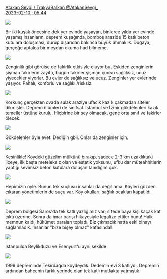 <link rel="stylesheet" href="https://x361x3ch.github.io/list/style.css">

<div class=kaynak><br/>
<a href="https://www.twitter.com/AtakanSevgi_" class="kaynak">Atakan Sevgi / TrakyaBalkan @AtakanSevgi_</a><br/><a href="https://twitter.com/i/status/1623875635981479936" class="kaynak"> 2023-02-10 · 05:44 </a> </div>

[![](https://pbs.twimg.com/profile_images/1448269606884462595/W8qgJXvU_bigger.jpg)](https://twitter.com/AtakanSevgi_)

Bir iki kuşak öncesine dek yer evinde yaşayan, binlerce yıldır yer evinde yaşamış insanların, deprem kuşağında, bomboş arazide 15 katlı beton kutulara doluşması, durup dışarıdan bakınca büyük ahmaklık. Doğaya, gerçeğe aptalca bir meydan okuma had bilmeme.

<!-- https://twitter.com/i/status/1623877532092096513 -->

[![](https://pbs.twimg.com/profile_images/1448269606884462595/W8qgJXvU_bigger.jpg)](https://twitter.com/AtakanSevgi_)

Zenginlik gibi görülse de fakirlik etkisiyle oluyor bu. Eskiden zenginlerin şişman fakirlerin zayıftı, bugün fakirler şişman çünkü sağlıksız, ucuz yiyecekler yiyorlar. Bu evler de sağlıksız ve ucuz. Zenginler yer evlerinde yaşıyor. Pahalı, konforlu ve sağlıklı/risksiz.

<!-- https://twitter.com/i/status/1623878630790123521 -->

[![](https://pbs.twimg.com/profile_images/820734668777590785/jT6pY1rO_bigger.jpg)](https://twitter.com/coffeebon)

Korkunç gerçekten ovada sulak araziye ufacık kazık çakmadan siteler dikmişler. Deprem ölümleri de sınıfsal. İstanbul ve İzmir gökdelenleri kazık temeller üstüne kurulu. Hiçbirine bir şey olmacak, gene orta sınıf ve fakirler ölecek.

<!-- https://twitter.com/i/status/1623986304705867776 -->

[![](https://pbs.twimg.com/profile_images/1448269606884462595/W8qgJXvU_bigger.jpg)](https://twitter.com/AtakanSevgi_)

Gökdelenler öyle evet. Dediğin gbii. Onlar da zenginler için.

<!-- https://twitter.com/i/status/1623969978293657600 -->

[![](https://pbs.twimg.com/profile_images/1031218336011575296/BEHJAW1Y_bigger.jpg)](https://twitter.com/ercanbozi)

Kesinlikle! Köydeki güzelim mülkünü bırakıp, sadece 2-3 km uzaklıktaki ilçeye, ilk başta meteleksiz olan ve estetik yoksunu, ufku dar müteahhitlerin yaptığı sevimsiz beton kutulara doluşan tanıdığım çok.

<!-- https://twitter.com/i/status/1623986125667807235 -->

[![](https://pbs.twimg.com/profile_images/1448269606884462595/W8qgJXvU_bigger.jpg)](https://twitter.com/AtakanSevgi_)

Hepimizin öyle. Bunun tek suçlusu insanlar da değil ama. Köyleri gözden çıkaran yönetimlerin de suçu var. Köy okulları, sağlık ocakları kapatıldı.

<!-- https://twitter.com/i/status/1624131636739571713 -->

[![](https://pbs.twimg.com/profile_images/1448269606884462595/W8qgJXvU_bigger.jpg)](https://twitter.com/AtakanSevgi_)

Deprem bölgesi Saros'da tek katlı yazlığımız var; sitede baya kişi kaçak kat çıktı üzerine. Sonra da imar barışı hikayesiyle legalize ettiler bunu! Halk memnun kaldı, hükümet paraları topladı. Biz çıkmadık hatta eski binayı sağlamladık. İnsanlar "bize bişey olmaz" kafasında!

<!-- https://twitter.com/i/status/1623935414414487552 -->

[![](https://pbs.twimg.com/profile_images/642347609/P1000194_bigger.jpg)](https://twitter.com/sunayc)

Istanbulda Beylikduzu ve Esenyurt'u ayni sekilde

<!-- https://twitter.com/i/status/1623959105374134275 -->

[![](https://pbs.twimg.com/profile_images/1608769663516770306/FqsKOTGd_bigger.jpg)](https://twitter.com/akindevecii)

1999 depreminde Tekirdağda köydeydik. Dedemin evi 3 katlıydı. Depremin ardından bahçenin farklı yerinde olan tek katlı mutfakta yatmıştık.